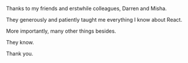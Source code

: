 Thanks to my friends and erstwhile colleagues, Darren and Misha.

They generously and patiently taught me everything I know about React. 

More importantly, many other things besides. 

They know.

Thank you.
